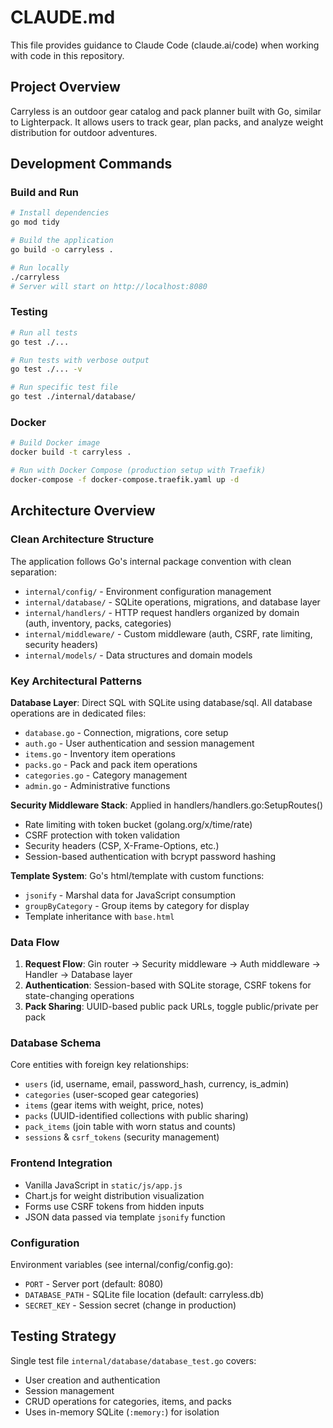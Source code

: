 # CLAUDE.md

This file provides guidance to Claude Code (claude.ai/code) when working with code in this repository.

## Project Overview

Carryless is an outdoor gear catalog and pack planner built with Go, similar to Lighterpack. It allows users to track gear, plan packs, and analyze weight distribution for outdoor adventures.

## Development Commands

### Build and Run
```bash
# Install dependencies
go mod tidy

# Build the application
go build -o carryless .

# Run locally
./carryless
# Server will start on http://localhost:8080
```

### Testing
```bash
# Run all tests
go test ./...

# Run tests with verbose output
go test ./... -v

# Run specific test file
go test ./internal/database/
```

### Docker
```bash
# Build Docker image
docker build -t carryless .

# Run with Docker Compose (production setup with Traefik)
docker-compose -f docker-compose.traefik.yaml up -d
```

## Architecture Overview

### Clean Architecture Structure
The application follows Go's internal package convention with clean separation:

- `internal/config/` - Environment configuration management
- `internal/database/` - SQLite operations, migrations, and database layer
- `internal/handlers/` - HTTP request handlers organized by domain (auth, inventory, packs, categories)
- `internal/middleware/` - Custom middleware (auth, CSRF, rate limiting, security headers)
- `internal/models/` - Data structures and domain models

### Key Architectural Patterns

**Database Layer**: Direct SQL with SQLite using database/sql. All database operations are in dedicated files:
- `database.go` - Connection, migrations, core setup
- `auth.go` - User authentication and session management
- `items.go` - Inventory item operations
- `packs.go` - Pack and pack item operations
- `categories.go` - Category management
- `admin.go` - Administrative functions

**Security Middleware Stack**: Applied in handlers/handlers.go:SetupRoutes()
- Rate limiting with token bucket (golang.org/x/time/rate)
- CSRF protection with token validation
- Security headers (CSP, X-Frame-Options, etc.)
- Session-based authentication with bcrypt password hashing

**Template System**: Go's html/template with custom functions:
- `jsonify` - Marshal data for JavaScript consumption
- `groupByCategory` - Group items by category for display
- Template inheritance with `base.html`

### Data Flow

1. **Request Flow**: Gin router → Security middleware → Auth middleware → Handler → Database layer
2. **Authentication**: Session-based with SQLite storage, CSRF tokens for state-changing operations
3. **Pack Sharing**: UUID-based public pack URLs, toggle public/private per pack

### Database Schema

Core entities with foreign key relationships:
- `users` (id, username, email, password_hash, currency, is_admin)
- `categories` (user-scoped gear categories)
- `items` (gear items with weight, price, notes)
- `packs` (UUID-identified collections with public sharing)
- `pack_items` (join table with worn status and counts)
- `sessions` & `csrf_tokens` (security management)

### Frontend Integration

- Vanilla JavaScript in `static/js/app.js`
- Chart.js for weight distribution visualization
- Forms use CSRF tokens from hidden inputs
- JSON data passed via template `jsonify` function

### Configuration

Environment variables (see internal/config/config.go):
- `PORT` - Server port (default: 8080)
- `DATABASE_PATH` - SQLite file location (default: carryless.db)
- `SECRET_KEY` - Session secret (change in production)

## Testing Strategy

Single test file `internal/database/database_test.go` covers:
- User creation and authentication
- Session management
- CRUD operations for categories, items, and packs
- Uses in-memory SQLite (`:memory:`) for isolation